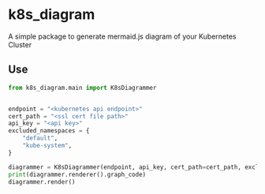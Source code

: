 # k8s_diagram
A simple package to generate mermaid.js diagram of your Kubernetes Cluster


## Use

```python
from k8s_diagram.main import K8sDiagrammer


endpoint = "<kubernetes api endpoint>"
cert_path = "<ssl cert file path>"
api_key = "<api key>"
excluded_namespaces = {
    "default",
    "kube-system",
}

diagrammer = K8sDiagrammer(endpoint, api_key, cert_path=cert_path, excluded_namespaces=excluded_namespaces)
print(diagrammer.renderer().graph_code)
diagrammer.render()

```
